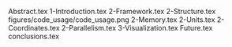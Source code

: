 Abstract.tex
1-Introduction.tex
2-Framework.tex
2-Structure.tex
figures/code_usage/code_usage.png
2-Memory.tex
2-Units.tex
2-Coordinates.tex
2-Parallelism.tex
3-Visualization.tex
Future.tex
conclusions.tex